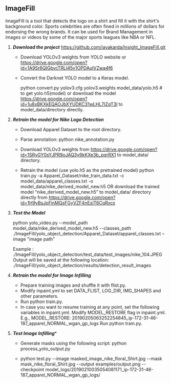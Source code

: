 ## ImageFill


ImageFill is a tool that detects the logo on a shirt and fill it with the shirt's background color. 
Sports celebrities are often fined in millions of dollars for endorsing the wrong brands. 
It can be used for Brand Management in images or videos by some of the major sports leagues like NBA or NFL.


1. ***Download the project*** https://github.com/jayakarda/Insight_ImageFill.git

   * Download YOLOv3 weights from YOLO website or https://drive.google.com/open?id=1A9Sr6QIGbvcTRLI45v1OPDAuIVZwa4f6
   
   * Convert the Darknet YOLO model to a Keras model.
   
      python convert.py yolov3.cfg yolov3.weights model_data/yolo.h5 # to get yolo.h5(model) or download the model
      https://drive.google.com/open?id=1u8xBKXkEQAOJbXYUDKC31wLHL7IZqT3l to model_data/directory directly.

2.  ***Retrain the model for Nike Logo Detection***

    * Download Apparel Dataset to the root directory.
    
    * Parse annotation:
      python nike_annotation.py
      
    * Download YOLOv3 weights from  https://drive.google.com/open?id=1SRyGY0sYJPR9oJAQ3y9kKXe3b_pqrRX1 
      to model_data/ directory.
    
    * Retrain the model (use yolo.h5 as the pretrained model)
      python train.py -a Apparel_Dataset/nike_train_data.txt -c model_data/apparel_classes.txt -o 
      model_data/nike_derived_model_new.h5
      OR download the trained model “nike_derived_model_new.h5” to model_data/ directory directly from
      https://drive.google.com/open?id=1H9yBsJpFinMQsFGyVZF4nEsIT6CqRxcx 

3.  ***Test the Model***

      python yolo_video.py --model_path model_data/nike_derived_model_new.h5 --classes_path
      ./ImageFill/yolo_object_detection/Apparel_Dataset/apparel_classes.txt –image "image path"

      Example : ./ImageFill/yolo_object_detection/test_data/test_images/nike_104.JPEG
      Output will be saved at the following location:
      ./ImageFill/yolo_object_detection/results/detection_result_images
 
4.  ***Retrain the model for Image Infilling***
 
    * Prepare training images and shuffle it with flist.py.
    * Modify inpaint.yml to set DATA_FLIST, LOG_DIR, IMG_SHAPES and other parameters.
    * Run python train.py.
    * In case you want to resume training at any point,  set the following variables in inpaint.yml.
      Modify MODEL_RESTORE flag in inpaint.yml. E.g., MODEL_RESTORE:
      20190205063252254845_ip-172-31-46-187_apparel_NORMAL_wgan_gp_logs
      Run python train.py.
    
5.  ***Test Image Infilling****
 
    * Generate masks using the following script:
      python process_yolo_output.py
      
    * python test.py --image masked_image_nike_floral_Shirt.jpg --mask mask_nike_floral_Shirt.jpg --output
    examples/output.png --checkpoint model_logs/20190210035054081171_ip-172-31-46-187_apparel_NORMAL_wgan_gp_logs/
    
 
